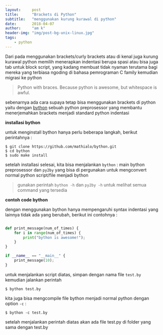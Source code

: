 ```yaml
---
layout:     post
title:      "Brackets di Python"
subtitle:   "menggunakan kurung kurawal di python"
date:       2018-04-07
author:     "am k"
header-img: "img/post-bg-unix-linux.jpg"
tags:
    - python
---
```


Dari pada menggunakan brackets/curly brackets atau di kenal juga kurung kurawal python memilih menerapkan indentasi berupa spasi atau bisa juga tab untuk block script, yang kadang membuat tidak nyaman terutama bagi mereka yang terbiasa ngoding di bahasa pemrograman C family kemudian migrasi ke python

> Python with braces. Because python is awesome, but whitespace is awful.

sebenarnya ada cara supaya tetap bisa menggunakan brackets di python yaitu dengan [bython](https://github.com/mathialo/bython) sebuah python preprosessor yang membantu menerjemahkan brackets menjadi standard python indentasi

 **installasi bython** 

untuk menginstall bython hanya perlu beberapa langkah, berikut perintahnya :
```
$ git clone https://github.com/mathialo/bython.git
$ cd bython
$ sudo make install
```
setelah installasi selesai, kita bisa menjalankan `bython` : main bython preprosessor dan  `py2by` yang bisa di pergunakan untuk mengconvert normal python script/file menjadi bython

> gunakan perintah  `bython -h`  dan  `py2by -h`  untuk melihat semua command yang tersedia

<script src="https://asciinema.org/a/PRrvhuFAJkiKFbZetWsV6t42E.js" id="asciicast-PRrvhuFAJkiKFbZetWsV6t42E" async></script>

 **contoh code bython** 

dengan menggunakan bython hanya mempengaruhi syntax indentasi yang lainnya tidak ada yang berubah, berikut ini contohnya :

``` python

def print_message(num_of_times) {
    for i in range(num_of_times) {
        print("bython is awesome!");
    }
}

if __name__ == "__main__" {
    print_message(10);
}
```
untuk menjalankan script diatas, simpan dengan nama file  `test.by` kemudian jalankan perintah

```
$ bython test.by
```
kita juga bisa mengcompile file bython menjadi normal python dengan option  `-c` :
```
$ bython -c test.by
```
setelah menjalankan perintah diatas akan ada file test.py di folder yang sama dengan test.by

<script src="https://asciinema.org/a/XI77Qjv63VSuHNWvEPu7xv5Df.js" id="asciicast-XI77Qjv63VSuHNWvEPu7xv5Df" async></script>



